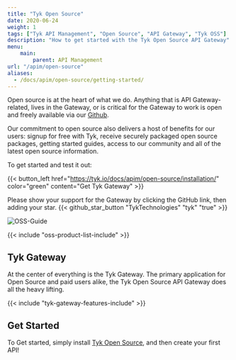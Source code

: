 ```yaml
---
title: "Tyk Open Source"
date: 2020-06-24
weight: 1
tags: ["Tyk API Management", "Open Source", "API Gateway", "Tyk OSS"]
description: "How to get started with the Tyk Open Source API Gateway"
menu:
    main:
        parent: API Management
url: "/apim/open-source"
aliases:
  - /docs/apim/open-source/getting-started/
---
```




Open source is at the heart of what we do. Anything that is API Gateway-related, lives in the Gateway, or is critical for the Gateway to work is open and freely available via our [Github](https://github.com/TykTechnologies/).

Our commitment to open source also delivers a host of benefits for our users: signup for free with Tyk, receive securely packaged open source packages, getting started guides, access to our community and all of the latest open source information.

To get started and test it out:

{{< button_left href="https://tyk.io/docs/apim/open-source/installation/" color="green" content="Get Tyk Gateway" >}}


Please show your support for the Gateway by clicking the GitHub link, then adding your star.
{{< github_star_button "TykTechnologies" "tyk" "true" >}}


![OSS-Guide](/docs/img/diagrams/oss-flow.png)

{{< include "oss-product-list-include" >}}

## Tyk Gateway

At the center of everything is the Tyk Gateway.  The primary application for Open Source and paid users alike, the Tyk Open Source API Gateway does all the heavy lifting.

{{< include "tyk-gateway-features-include" >}}

## Get Started

To Get started, simply install [Tyk Open Source](/docs/apim/open-source/installation/), and then create your first API!
